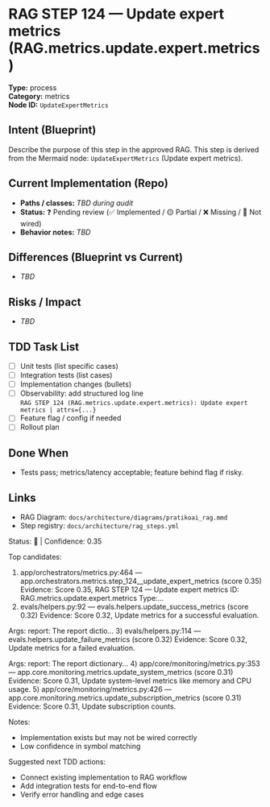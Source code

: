 # RAG STEP 124 — Update expert metrics (RAG.metrics.update.expert.metrics)

**Type:** process  
**Category:** metrics  
**Node ID:** `UpdateExpertMetrics`

## Intent (Blueprint)
Describe the purpose of this step in the approved RAG. This step is derived from the Mermaid node: `UpdateExpertMetrics` (Update expert metrics).

## Current Implementation (Repo)
- **Paths / classes:** _TBD during audit_
- **Status:** ❓ Pending review (✅ Implemented / 🟡 Partial / ❌ Missing / 🔌 Not wired)
- **Behavior notes:** _TBD_

## Differences (Blueprint vs Current)
- _TBD_

## Risks / Impact
- _TBD_

## TDD Task List
- [ ] Unit tests (list specific cases)
- [ ] Integration tests (list cases)
- [ ] Implementation changes (bullets)
- [ ] Observability: add structured log line  
  `RAG STEP 124 (RAG.metrics.update.expert.metrics): Update expert metrics | attrs={...}`
- [ ] Feature flag / config if needed
- [ ] Rollout plan

## Done When
- Tests pass; metrics/latency acceptable; feature behind flag if risky.

## Links
- RAG Diagram: `docs/architecture/diagrams/pratikoai_rag.mmd`
- Step registry: `docs/architecture/rag_steps.yml`


<!-- AUTO-AUDIT:BEGIN -->
Status: 🔌  |  Confidence: 0.35

Top candidates:
1) app/orchestrators/metrics.py:464 — app.orchestrators.metrics.step_124__update_expert_metrics (score 0.35)
   Evidence: Score 0.35, RAG STEP 124 — Update expert metrics
ID: RAG.metrics.update.expert.metrics
Type:...
2) evals/helpers.py:92 — evals.helpers.update_success_metrics (score 0.32)
   Evidence: Score 0.32, Update metrics for a successful evaluation.

Args:
    report: The report dictio...
3) evals/helpers.py:114 — evals.helpers.update_failure_metrics (score 0.32)
   Evidence: Score 0.32, Update metrics for a failed evaluation.

Args:
    report: The report dictionary...
4) app/core/monitoring/metrics.py:353 — app.core.monitoring.metrics.update_system_metrics (score 0.31)
   Evidence: Score 0.31, Update system-level metrics like memory and CPU usage.
5) app/core/monitoring/metrics.py:426 — app.core.monitoring.metrics.update_subscription_metrics (score 0.31)
   Evidence: Score 0.31, Update subscription counts.

Notes:
- Implementation exists but may not be wired correctly
- Low confidence in symbol matching

Suggested next TDD actions:
- Connect existing implementation to RAG workflow
- Add integration tests for end-to-end flow
- Verify error handling and edge cases
<!-- AUTO-AUDIT:END -->